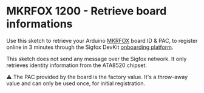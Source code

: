 # MKRFOX 1200 - Retrieve board informations

Use this sketch to retrieve your Arduino [MKRFOX](https://www.arduino.cc/en/Main.ArduinoBoardMKRFox1200) board ID & PAC, to register online in 3 minutes through the Sigfox DevKit [onboarding platform](http://backend.sigfox.com/activate/arduino).

This sketch does not send any message over the Sigfox network. It only retrieves identity information from the ATA8520 chipset.

⚠️ The PAC provided by the board is the factory value. It's a throw-away value and can only be used once, for initial registration. 



